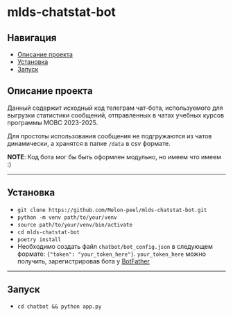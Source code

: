 # mlds-chatstat-bot

## Навигация

- [Описание проекта](#description)
- [Установка](#installation)
- [Запуск](#launch)

<a name='description'></a>

## Описание проекта

Данный содержит исходный код телеграм чат-бота, используемого для выгрузки статистики сообщений, отправленных в чатах учебных курсов программы МОВС 2023-2025.

Для простоты использования сообщения не подгружаются из чатов динамически, а хранятся в папке ```/data``` в csv формате.

**NOTE**: Код бота мог бы быть оформлен модульно, но имеем что имеем :)

---

<a name='installation'></a>

## Установка

- `git clone https://github.com/Melon-peel/mlds-chatstat-bot.git`
- `python -m venv path/to/your/venv`
- `source path/to/your/venv/bin/activate`
- `cd mlds-chatstat-bot`
- `poetry install`
- Необходимо создать файл ```chatbot/bot_config.json``` в следующем формате: ```{"token": "your_token_here"}```. ```your_token_here``` можно получить, зарегистрировав бота у [BotFather](https://telegram.me/BotFather)

---

<a name='launch'></a>

## Запуск

- `cd chatbot && python app.py`
  

